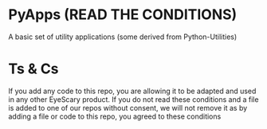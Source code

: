 # PyApps (READ THE CONDITIONS)
A basic set of utility applications (some derived from Python-Utilities)

# Ts &  Cs

If you add any code to this repo, you are allowing it to be adapted and used in any other EyeScary product. If you do not read these conditions and a file is added to one of our repos without consent, we will not remove it as by adding a file or code to this repo, you agreed to these conditions
